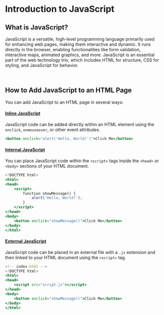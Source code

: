 # Introduction to JavaScript

## What is JavaScript?
JavaScript is a versatile, high-level programming language primarily used for enhancing web pages, making them interactive and dynamic. It runs directly in the browser, enabling functionalities like form validation, interactive maps, animated graphics, and more. JavaScript is an essential part of the web technology trio, which includes HTML for structure, CSS for styling, and JavaScript for behavior.

<br>

## How to Add JavaScript to an HTML Page
You can add JavaScript to an HTML page in several ways:


#### <ins>Inline JavaScript</ins>
JavaScript code can be added directly within an HTML element using the `onclick`, `onmouseover`, or other event attributes.
```jsx
<button onclick="alert('Hello, World!')">Click Me</button>
```

#### <ins>Internal JavaScript</ins>
You can place JavaScript code within the `<script>` tags inside the `<head>` or `<body>` sections of your HTML document.
```jsx
<!DOCTYPE html>
<html>
<head>
    <script>
        function showMessage() {
            alert('Hello, World!');
        }
    </script>
</head>
<body>
    <button onclick="showMessage()">Click Me</button>
</body>
</html>
```

#### <ins>External JavaScript</ins>
JavaScript code can be placed in an external file with a `.js` extension and then linked to your HTML document using the `<script>` tag.
```jsx
<!-- index.html -->
<!DOCTYPE html>
<html>
<head>
    <script src="script.js"></script>
</head>
<body>
    <button onclick="showMessage()">Click Me</button>
</body>
</html>
```
